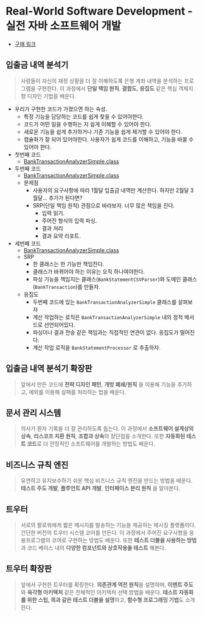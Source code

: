 # Real-World Software Development - 실전 자바 소프트웨어 개발
- [구매 링크](http://www.yes24.com/Product/Goods/90533758?OzSrank=1)

## 입출금 내역 분석기
> 사람들이 자신의 재정 상황을 더 잘 이해하도록 은행 계좌 내역을 분석하는 프로그램을 구현한다. 이 과정에서 **단일 책임 원칙**, **결합도**, **응집도** 같은 핵심 객체지향 디자인 기법을 배운다.

- 우리가 구현한 코드가 가졌으면 하는 속성.
    - 특정 기능을 담당하는 코드를 쉽게 찾을 수 있어야한다.
    - 코드가 어떤 일을 수행하는 지 쉽게 이해할 수 있어야 한다.
    - 새로운 기능을 쉽게 추가하거나 기존 기능을 쉽게 제거할 수 있어야 한다.
    - 캡슐화가 잘 되어 있어야한다. 사용자가 쉽게 코드를 이해하고, 기능을 바꿀 수 있어야 한다.
- 첫번째 코드
    - [BankTransactionAnalyzerSimple.class](https://github.com/gracelove91/playground/blob/671b5e447aa9175ff1c788113165f8d5ba2ed07e/books/real-world-java/src/main/java/BankTransactionAnalyzerSimple.java)
- 두번째 코드
    - [BankTransactionAnalyzerSimple.class](https://github.com/gracelove91/playground/blob/6eaf7c0ed2/books/real-world-java/src/main/java/BankTransactionAnalyzerSimple.java)
    - 문제점
        - 사용자의 요구사항에 따라 1월달 입출금 내역만 계산한다. 하지만 2월달 3월달... 추가가 된다면? 
        - SRP(단일 책임 원칙) 관점으로 바라보자. 너무 많은 책임을 진다.
            - 입력 읽기.
            - 주어진 형식의 입력 파싱.
            - 결과 처리
            - 결과 요약 리포트.
- 세번째 코드
    - [BankTransactionAnalyzerSimple.class](https://github.com/gracelove91/playground/blob/eeaea434af/books/real-world-java/src/main/java/BankTransactionAnalyzerSimple.java)
    - SRP
        - 한 클래스는 한 기능만 책임진다.
        - 클래스가 바뀌어야 하는 이유는 오직 하나여야한다.
        - 파싱 기능을 책임지는 클래스(`BankStatementCSVParser`)와 도메인 클래스(`BankTransaction`)를 만들자.
    - 응집도
        - 두번째 코드에 있는 `BankTransactionAnalyzerSimple` 클래스를 살펴보자
        - 계산 작업하는 로직은 `BankTransactionAnalyzerSimple` 내의 정적 메서드로 선언되어있다.
        - 파싱이나 결과 전송 같은 책임과는 직접적인 연관이 없다. 응집도가 떨어진다.
        - 계산 작업 로직을 `BankStatementProcessor` 로 추출하자.
## 입출금 내역 분석기 확장판
> 앞에서 만든 코드에 **전략 디자인 패턴**, **개방 폐쇄/원칙** 을 이용해 기능을 추가하고, 예외를 이용해 실패를 처리하는 법을 배운다.

## 문서 관리 시스템
> 의사가 환자 기록을 더 잘 관리하도록 돕는다. 이 과정에서 **소프트웨어 설계상의 상속**, **리스코프 치환 원칙**, **조합과 상속**의 장단점을 소개한다. 또한 **자동화된 테스트 코드**로 더 안정적인 소프트웨어를 개발하는 방법도 배운다.

## 비즈니스 규칙 엔진
> 유연하고 유지보수하기 쉬운 핵심 비즈니스 규칙 엔진을 만드는 방법을 배운다. **테스트 주도 개발**, **플루언트 API 개발**, **인터페이스 분리 원칙** 을 알아본다.


## 트우터
> 서로의 팔로워에게 짧은 메시지를 발송하는 기능을 제공하는 메시징 플랫폼이다. 간단한 버전의 트우터 시스템 코어를 만든다. 이 과정에서 주어진 요구사항을 응용프로그램의 코어로 구현하는 방법도 배운다. 또한 **테스트 더블을 사용하는 방법**과 코드 베이스 내의 **다양한 컴포넌트와 상호작용을 테스트** 해본다.


## 트우터 확장판
> 앞에서 구현한 트우터를 확장한다. **의존관계 역전 원칙**을 설명하며, **이벤트 주도**와 **육각형 아키텍처** 같은 전체적인 아키텍처 선택 방법을 배운다. **테스트 자동화를 위한 스텁, 목과 같은 테스트 더블을 설명**하고,  **함수형 프로그래밍 기법**도 소개한다.



